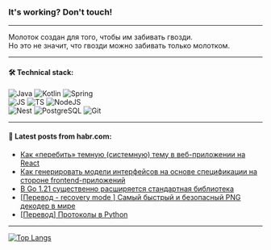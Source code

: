 ### It's working? Don't touch!

---
Молоток создан для того, чтобы им забивать гвозди. <br>
Но это не значит, что гвозди можно забивать только молотком.

---

#### 🛠️ Technical stack:

![Java](https://img.shields.io/badge/Java-informational?logo=Oracle&style=flat&logoColor=white&color=FF4500)
![Kotlin](https://img.shields.io/badge/Kotlin-informational?logo=Kotlin&style=flat&logoColor=white&color=774D97)
![Spring](https://img.shields.io/badge/SpringBoot-informational?logo=SpringBoot&style=flat&logoColor=white&color=6DB33F) <br>
![JS](https://img.shields.io/badge/JS-informational?logo=javaScript&style=flat&logoColor=black&color=F7Df1E)
![TS](https://img.shields.io/badge/TypeScript-informational?logo=typeScript&style=flat&logoColor=black&color=0667A8)
![NodeJS](https://img.shields.io/badge/NodeJS-informational?logo=node.js&style=flat&logoColor=white&color=70A760) <br>
![Nest](https://img.shields.io/badge/NestJS-informational?logo=NestJS&style=flat&logoColor=white&color=E0234E)
![PostgreSQL](https://img.shields.io/badge/PostgreSQL-informational?logo=PostgreSQL&style=flat&logoColor=white&color=DAA520)
![Git](https://img.shields.io/badge/Git-informational?logo=git&style=flat&logoColor=white&color=778899)

___

#### 💬 Latest posts from habr.com:

<!-- BLOG-POST-LIST:START -->
- [Как «перебить» темную &lpar;системную&rpar; тему в веб-приложении на React](https://habr.com/ru/articles/751476/?utm_source=habrahabr&utm_medium=rss&utm_campaign=751476)
- [Как генерировать модели интерфейсов на основе спецификации на стороне frontend-приложений](https://habr.com/ru/companies/simbirsoft/articles/751406/?utm_source=habrahabr&utm_medium=rss&utm_campaign=751406)
- [В Go 1.21 существенно расширяется стандартная библиотека](https://habr.com/ru/companies/karuna/articles/747726/?utm_source=habrahabr&utm_medium=rss&utm_campaign=747726)
- [[Перевод - recovery mode ] Самый быстрый и безопасный PNG декодер в мире](https://habr.com/ru/articles/751462/?utm_source=habrahabr&utm_medium=rss&utm_campaign=751462)
- [[Перевод] Протоколы в Python](https://habr.com/ru/companies/wunderfund/articles/751424/?utm_source=habrahabr&utm_medium=rss&utm_campaign=751424)
<!-- BLOG-POST-LIST:END -->

---
[![Top Langs](https://github-readme-stats-git-master-advtsetting-gmailcom.vercel.app/api/top-langs/?username=zloylis&langs_count=10&hide_title=false&title_color=e6edf3&size_weight=0.5&count_weight=0.5&layout=compact&hide_border=true&theme=dracula)](https://github.com/zloylis)

<!-- ![GitHub stats](https://github-readme-stats-git-master-advtsetting-gmailcom.vercel.app/api?username=zloylis&show_icons=true&hide_border=true&theme=dracula&hide_title=true&include_all_commits=true&count_private=true&hide=contribs&hide_rank=true) -->
